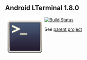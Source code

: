 ## Android LTerminal 1.8.0
<img style="float:left" src="icon.png" />

[![Build Status](https://travis-ci.org/LucidFusionLabs/LTerminal-android.svg?branch=master)](https://travis-ci.org/LucidFusionLabs/LTerminal-android)

See [parent project](https://github.com/LucidFusionLabs/LTerminal)
